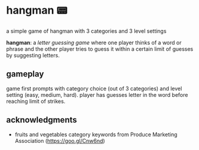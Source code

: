 # hangman 📟

a simple game of hangman with 3 categories and 3 level settings

**hangman**: a *letter guessing game* where one player thinks of a word or phrase and the other player tries to guess it within a certain limit of guesses by suggesting letters.

## gameplay

game first prompts with category choice (out of 3 categories) and level setting (easy, medium, hard). player has guesses letter in the word before reaching limit of strikes.

## acknowledgments

* fruits and vegetables category keywords from Produce Marketing Association (https://goo.gl/Cnw6nd)
